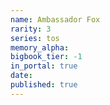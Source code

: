 ```yaml
---
name: Ambassador Fox
rarity: 3
series: tos
memory_alpha:
bigbook_tier: -1
in_portal: true
date:
published: true
---
```



